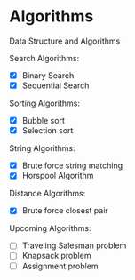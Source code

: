 # Algorithms
Data Structure and Algorithms

Search Algorithms:
- [x] Binary Search
- [x] Sequential Search

Sorting Algorithms:
- [x] Bubble sort
- [x] Selection sort

String Algorithms:
- [x] Brute force string matching
- [x] Horspool Algorithm

Distance Algorithms:
- [x] Brute force closest pair

Upcoming Algorithms:
- [ ] Traveling Salesman problem
- [ ] Knapsack problem
- [ ] Assignment problem

